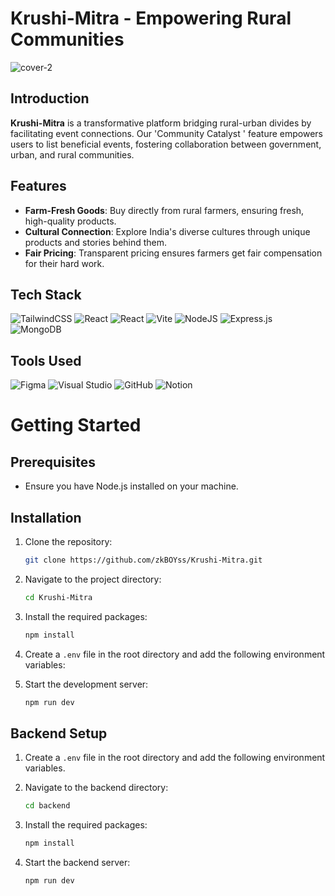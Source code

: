 # Krushi-Mitra - Empowering Rural Communities
![cover-2](https://github.com/zkBOYss/Krushi-Mitra/assets/108970936/9519a91c-c8bf-4bc8-968e-00a53ebaf596)


## Introduction

**Krushi-Mitra** is a transformative platform bridging rural-urban divides by facilitating event connections. Our 'Community Catalyst ' feature empowers users to list beneficial events, fostering collaboration between government, urban, and rural communities.

## Features

- **Farm-Fresh Goods**: Buy directly from rural farmers, ensuring fresh, high-quality products.
- **Cultural Connection**: Explore India's diverse cultures through unique products and stories behind them.
- **Fair Pricing**: Transparent pricing ensures farmers get fair compensation for their hard work.

## Tech Stack
![TailwindCSS](https://img.shields.io/badge/tailwindcss-%2338B2AC.svg?style=for-the-badge&logo=tailwind-css&logoColor=white) ![React](https://img.shields.io/badge/react-%2320232a.svg?style=for-the-badge&logo=react&logoColor=%2361DAFB) ![React](https://img.shields.io/badge/react-%2320232a.svg?style=for-the-badge&logo=react&logoColor=%2361DAFB) ![Vite](https://img.shields.io/badge/vite-%23646CFF.svg?style=for-the-badge&logo=vite&logoColor=white) ![NodeJS](https://img.shields.io/badge/node.js-6DA55F?style=for-the-badge&logo=node.js&logoColor=white) ![Express.js](https://img.shields.io/badge/express.js-%23404d59.svg?style=for-the-badge&logo=express&logoColor=%2361DAFB) ![MongoDB](https://img.shields.io/badge/MongoDB-%234ea94b.svg?style=for-the-badge&logo=mongodb&logoColor=white)

## Tools Used

![Figma](https://img.shields.io/badge/figma-%23F24E1E.svg?style=for-the-badge&logo=figma&logoColor=white) ![Visual Studio](https://img.shields.io/badge/Visual%20Studio-5C2D91.svg?style=for-the-badge&logo=visual-studio&logoColor=white) ![GitHub](https://img.shields.io/badge/github-%23121011.svg?style=for-the-badge&logo=github&logoColor=white) ![Notion](https://img.shields.io/badge/Notion-%23000000.svg?style=for-the-badge&logo=notion&logoColor=white)

# Getting Started

## Prerequisites

- Ensure you have Node.js installed on your machine.

## Installation

1. Clone the repository:

   ```bash
   git clone https://github.com/zkBOYss/Krushi-Mitra.git
   ```

2. Navigate to the project directory:

   ```bash
   cd Krushi-Mitra
   ```

3. Install the required packages:

   ```bash
   npm install
   ```

4. Create a `.env` file in the root directory and add the following environment variables:

5. Start the development server:

   ```bash
   npm run dev
   ```

## Backend Setup

1. Create a `.env` file in the root directory and add the following environment variables.

2. Navigate to the backend directory:

   ```bash
   cd backend
   ```

3. Install the required packages:

   ```bash
   npm install
   ```

4. Start the backend server:

   ```bash
   npm run dev
   ```
